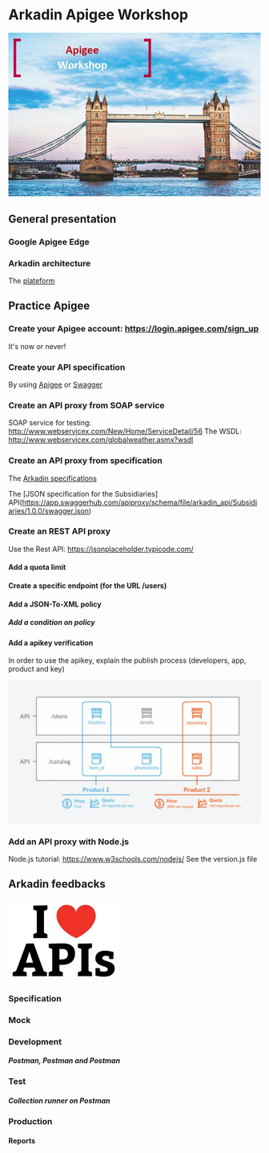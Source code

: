 # Arkadin Apigee Workshop

![alt text](./images/Arkadin.JPG)

## General presentation

### Google Apigee Edge

### Arkadin architecture

The [plateform](https://myarkadin-my.sharepoint.com/personal/c_cosnefroy_arkadin_com/_layouts/15/onedrive.aspx?id=%2Fpersonal%2Fc_cosnefroy_arkadin_com%2FDocuments%2FArkadin-SolutionArchitecture-20170406-v0%2E1%2Epng&parent=%2Fpersonal%2Fc_cosnefroy_arkadin_com%2FDocuments)

## Practice Apigee

### Create your Apigee account: https://login.apigee.com/sign_up
It's now or never!

### Create your API specification
By using [Apigee](https://apigee.com/specs) or [Swagger](http://editor.swagger.io/#/)

### Create an API proxy from SOAP service

SOAP service for testing: http://www.webservicex.com/New/Home/ServiceDetail/56
The WSDL: http://www.webservicex.com/globalweather.asmx?wsdl

### Create an API proxy from specification

The [Arkadin specifications](https://app.swaggerhub.com/search?query=%20arkadin)

The [JSON specification for the Subsidiaries] API(https://app.swaggerhub.com/apiproxy/schema/file/arkadin_api/Subsidiaries/1.0.0/swagger.json)

### Create an REST API proxy 

Use the Rest API: https://jsonplaceholder.typicode.com/

#### Add a quota limit
#### Create a specific endpoint (for the URL /users)
#### Add a JSON-To-XML policy
##### Add a condition on policy
#### Add a apikey verification
In order to use the apikey, explain the publish process (developers, app, product and key)

![alt text](./images/ApigeeProduct.JPG)

### Add an API proxy with Node.js

Node.js tutorial: https://www.w3schools.com/nodejs/
See the version.js file

## Arkadin feedbacks

![alt text](./images/IloveAPI.JPG)

### Specification
### Mock
### Development
##### Postman, Postman and Postman
### Test
##### Collection runner on Postman
### Production
#### Reports

